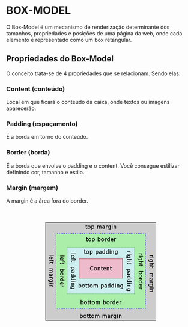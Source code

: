 # BOX-MODEL

O Box-Model é um mecanismo de renderização determinante dos tamanhos, propriedades e posições de uma página da web, onde cada elemento é representado como um box retangular.

## Propriedades do Box-Model
O conceito trata-se de 4 propriedades que se relacionam. Sendo elas:

### Content (conteúdo)
Local em que ficará o conteúdo da caixa, onde textos ou imagens aparecerão.

### Padding (espaçamento)
É a borda em torno do conteúdo.

### Border (borda)
É a borda que envolve o padding e o content. Você consegue estilizar definindo cor, tamanho e estilo.

### Margin (margem)
A margin é a área fora do border.

<br>

<p align="center">
    <img src="../CSS/assets/images/box_model.png" width="300px" aling="center">
</p>
